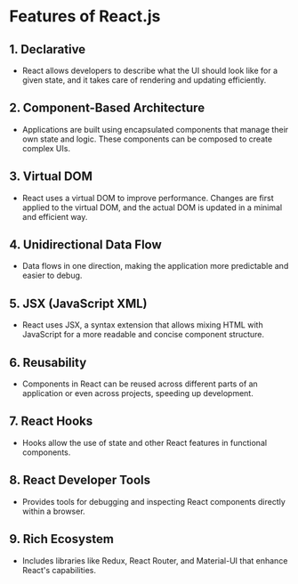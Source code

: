 # Features of React.js

## 1. **Declarative**
   - React allows developers to describe what the UI should look like for a given state, and it takes care of rendering and updating efficiently.

## 2. **Component-Based Architecture**
   - Applications are built using encapsulated components that manage their own state and logic. These components can be composed to create complex UIs.

## 3. **Virtual DOM**
   - React uses a virtual DOM to improve performance. Changes are first applied to the virtual DOM, and the actual DOM is updated in a minimal and efficient way.

## 4. **Unidirectional Data Flow**
   - Data flows in one direction, making the application more predictable and easier to debug.

## 5. **JSX (JavaScript XML)**
   - React uses JSX, a syntax extension that allows mixing HTML with JavaScript for a more readable and concise component structure.

## 6. **Reusability**
   - Components in React can be reused across different parts of an application or even across projects, speeding up development.

## 7. **React Hooks**
   - Hooks allow the use of state and other React features in functional components.

## 8. **React Developer Tools**
   - Provides tools for debugging and inspecting React components directly within a browser.

## 9. **Rich Ecosystem**
   - Includes libraries like Redux, React Router, and Material-UI that enhance React's capabilities.